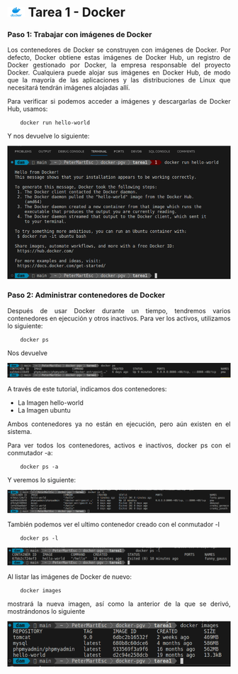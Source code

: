 <div style="text-align: justify;">

# <img src="./capturas/docker-icon.png" width="40"> Tarea 1 - Docker

### Paso 1: Trabajar con imágenes de Docker

Los contenedores de Docker se construyen con imágenes de Docker. Por defecto, Docker obtiene estas imágenes de Docker Hub, un registro de Docker gestionado por Docker, la empresa responsable del proyecto Docker. Cualquiera puede alojar sus imágenes en Docker Hub, de modo que la mayoría de las aplicaciones y las distribuciones de Linux que necesitará tendrán imágenes alojadas allí.

Para verificar si podemos acceder a imágenes y descargarlas de Docker Hub, usamos:

```code
    docker run hello-world
```

Y nos devuelve lo siguiente:

<img src="./capturas/1.png" alt="captura 1">

### Paso 2: Administrar contenedores de Docker

Después de usar Docker durante un tiempo, tendremos varios contenedores en ejecución y otros inactivos. Para ver los activos, utilizamos lo siguiente:

```code
    docker ps
```

Nos devuelve

<img src="./capturas/2.png" alt="captura 2">

A través de este tutorial, indicamos dos contenedores:

- La Imagen hello-world
- La Imagen ubuntu

Ambos contenedores ya no están en ejecución, pero aún existen en el sistema.

Para ver todos los contenedores, activos e inactivos, docker ps con el conmutador -a:

```code
    docker ps -a
```

Y veremos lo siguiente:

<img src="./capturas/3.png" alt="captura 3">

También podemos ver el ultimo contenedor creado con el conmutador -l

```code
    docker ps -l
```

<img src="./capturas/4.png" alt="captura 4">

Al listar las imágenes de Docker de nuevo:

```code
    docker images
```

mostrará la nueva imagen, así como la anterior de la que se derivó, mostrándonos lo siguiente

<img src="./capturas/5.png" alt="captura 5">


</div>
